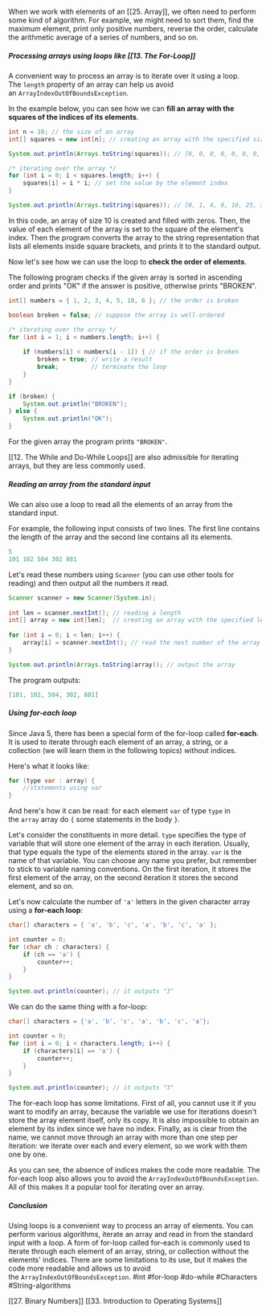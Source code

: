 When we work with elements of an [[25. Array]], we often need to perform some kind of algorithm. For example, we might need to sort them, find the maximum element, print only positive numbers, reverse the order, calculate the arithmetic average of a series of numbers, and so on.

##### Processing arrays using loops like [[13. The For-Loop]]

A convenient way to process an array is to iterate over it using a loop. The `length` property of an array can help us avoid an `ArrayIndexOutOfBoundsException`.

In the example below, you can see how we can **fill an array with the squares of the indices of its elements**.

```java
int n = 10; // the size of an array
int[] squares = new int[n]; // creating an array with the specified size

System.out.println(Arrays.toString(squares)); // [0, 0, 0, 0, 0, 0, 0, 0, 0, 0]

/* iterating over the array */
for (int i = 0; i < squares.length; i++) {
    squares[i] = i * i; // set the value by the element index 
}

System.out.println(Arrays.toString(squares)); // [0, 1, 4, 9, 16, 25, 36, 49, 64, 81]
```

In this code, an array of size 10 is created and filled with zeros. Then, the value of each element of the array is set to the square of the element's index. Then the program converts the array to the string representation that lists all elements inside square brackets, and prints it to the standard output.

Now let's see how we can use the loop to **check the order of elements**.

The following program checks if the given array is sorted in ascending order and prints "OK" if the answer is positive, otherwise prints "BROKEN".

```java
int[] numbers = { 1, 2, 3, 4, 5, 10, 6 }; // the order is broken

boolean broken = false; // suppose the array is well-ordered

/* iterating over the array */
for (int i = 1; i < numbers.length; i++) {
    
    if (numbers[i] < numbers[i - 1]) { // if the order is broken
        broken = true; // write a result
        break;         // terminate the loop
    }
}

if (broken) {
    System.out.println("BROKEN");
} else {
    System.out.println("OK");
}
```

For the given array the program prints `"BROKEN"`.

[[12. The While and Do-While Loops]] are also admissible for iterating arrays, but they are less commonly used.

##### Reading an array from the standard input

We can also use a loop to read all the elements of an array from the standard input.

For example, the following input consists of two lines. The first line contains the length of the array and the second line contains all its elements.

```java
5
101 102 504 302 881
```

Let's read these numbers using `Scanner` (you can use other tools for reading) and then output all the numbers it read.

```java
Scanner scanner = new Scanner(System.in);
        
int len = scanner.nextInt(); // reading a length
int[] array = new int[len];  // creating an array with the specified length
        
for (int i = 0; i < len; i++) {
    array[i] = scanner.nextInt(); // read the next number of the array
}

System.out.println(Arrays.toString(array)); // output the array
```

The program outputs:

```java
[101, 102, 504, 302, 881]
```

##### Using for-each loop

Since Java 5, there has been a special form of the for-loop called **for-each**. It is used to iterate through each element of an array, a string, or a collection (we will learn them in the following topics) without indices.

Here's what it looks like:

```java
for (type var : array) { 
    //statements using var
}
```

And here's how it can be read: for each element `var` of type `type` in the `array` array do `{` some statements in the body `}`.

Let's consider the constituents in more detail. `type` specifies the type of variable that will store one element of the array in each iteration. Usually, that type equals the type of the elements stored in the array. `var` is the name of that variable. You can choose any name you prefer, but remember to stick to variable naming conventions. On the first iteration, it stores the first element of the array, on the second iteration it stores the second element, and so on.

Let's now calculate the number of `'a'` letters in the given character array using a **for-each loop**:

```java
char[] characters = { 'a', 'b', 'c', 'a', 'b', 'c', 'a' };

int counter = 0;
for (char ch : characters) {
    if (ch == 'a') {
        counter++;
    }
}

System.out.println(counter); // it outputs "3"
```

We can do the same thing with a for-loop:

```java
char[] characters = {'a', 'b', 'c', 'a', 'b', 'c', 'a'};

int counter = 0;
for (int i = 0; i < characters.length; i++) {
    if (characters[i] == 'a') {
        counter++;
    }
}

System.out.println(counter); // it outputs "3"
```

The for-each loop has some limitations. First of all, you cannot use it if you want to modify an array, because the variable we use for iterations doesn't store the array element itself, only its copy. It is also impossible to obtain an element by its index since we have no index. Finally, as is clear from the name, we cannot move through an array with more than one step per iteration: we iterate over each and every element, so we work with them one by one.

As you can see, the absence of indices makes the code more readable. The for-each loop also allows you to avoid the `ArrayIndexOutOfBoundsException`. All of this makes it a popular tool for iterating over an array.

##### Conclusion

Using loops is a convenient way to process an array of elements. You can perform various algorithms, iterate an array and read in from the standard input with a loop. A form of for-loop called for-each is commonly used to iterate through each element of an array, string, or collection without the elements' indices. There are some limitations to its use, but it makes the code more readable and allows us to avoid the `ArrayIndexOutOfBoundsException`.
#int #for-loop #do-while #Characters #String-algorithms 

[[27. Binary Numbers]]
[[33. Introduction to Operating Systems]]
